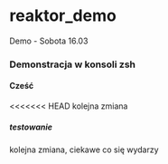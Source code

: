 # reaktor_demo
Demo - Sobota 16.03
### Demonstracja w konsoli zsh 
#### Cześć
<<<<<<< HEAD
kolejna zmiana
##### testowanie
kolejna zmiana, ciekawe co się wydarzy
